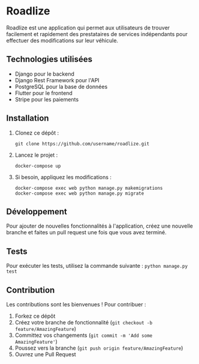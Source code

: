# Roadlize

Roadlize est une application qui permet aux utilisateurs de trouver facilement et rapidement des prestataires de services indépendants pour effectuer des modifications sur leur véhicule.

## Technologies utilisées

- Django pour le backend
- Django Rest Framework pour l'API
- PostgreSQL pour la base de données
- Flutter pour le frontend
- Stripe pour les paiements

## Installation

1. Clonez ce dépôt :
    ```
    git clone https://github.com/username/roadlize.git
    ```

2. Lancez le projet :
    ```
    docker-compose up
    ```
    
3. Si besoin, appliquez les modifications :
    ```
    docker-compose exec web python manage.py makemigrations
    docker-compose exec web python manage.py migrate
    ```

## Développement

Pour ajouter de nouvelles fonctionnalités à l'application, créez une nouvelle branche et faites un pull request une fois que vous avez terminé.

## Tests

Pour exécuter les tests, utilisez la commande suivante :
    ```
    python manage.py test
    ```

## Contribution

Les contributions sont les bienvenues ! Pour contribuer :

1. Forkez ce dépôt
2. Créez votre branche de fonctionnalité (`git checkout -b feature/AmazingFeature`)
3. Committez vos changements (`git commit -m 'Add some AmazingFeature'`)
4. Poussez vers la branche (`git push origin feature/AmazingFeature`)
5. Ouvrez une Pull Request
